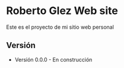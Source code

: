 # Roberto Glez Web site
Este es el proyecto de mi sitio web personal 
## Versión
* Versión 0.0.0 - En construcción
